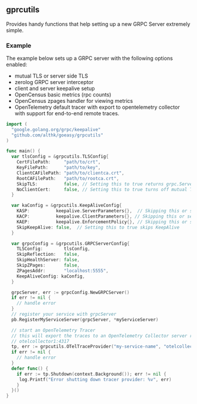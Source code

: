 #

## gprcutils

Provides handy functions that help setting up a new GRPC Server extremely simple.

### Example

The example below sets up a GRPC server with the following options enabled:

* mutual TLS or server side TLS
* zerolog GRPC server interceptor
* client and server keepalive setup
* OpenCensus basic metrics (rpc counts)
* OpenCensus zpages handler for viewing metrics
* OpenTelemetry default tracer with export to opentelemetry collector with support for end-to-end remote traces.

```go
import (
  "google.golang.org/grpc/keepalive"
  "github.com/althk/goeasy/grpcutils"
)

func main() {
  var tlsConfig = &grpcutils.TLSConfig{
    CertFilePath:     "path/to/crt",
    KeyFilePath:      "path/to/key",
    ClientCAFilePath: "path/to/clientca.crt",
    RootCAFilePath:   "path/to/rootca.crt",
    SkipTLS:          false, // Setting this to true returns grpc.Server with Insecure creds
    NoClientCert:     false, // Setting this to true turns off mutual TLS auth and does only server auth
  }

  var kaConfig = &grpcutils.KeepAliveConfig{
    KASP:          keepalive.ServerParameters{},  // Skipping this or sending the empty struct will initialize with default values
    KACP:          keepalive.ClientParameters{}, // Skipping this or sending the empty struct will initialize with default values
    KAEP:          keepalive.EnforcementPolicy{}, // Skipping this or sending the empty struct will initialize with default values
    SkipKeepAlive: false,  // Setting this to true skips KeepAlive
  }

  var grpcConfig = &grpcutils.GRPCServerConfig{
    TLSConfig:        tlsConfig,
    SkipReflection:   false,
    SkipHealthServer: false,
    SkipZPages:       false,
    ZPagesAddr:       "localhost:5555",
    KeepAliveConfig: kaConfig,
  }

  grpcServer, err := grpcConfig.NewGRPCServer()
  if err != nil {
    // handle error
  }
  // register your service with grpcServer
  pb.RegisterMyServiceServer(grpcServer, *myServiceServer)

  // start an OpenTelemetry Tracer
  // this will export the traces to an OpenTelemetry Collector server running at
  // otelcollector1:4317
  tp, err := grpcutils.OTelTraceProvider("my-service-name", "otelcollector1:4317")
  if err != nil {
    // handle error
  }
  defer func() {
    if err := tp.Shutdown(context.Background()); err != nil {
     log.Printf("Error shutting down tracer provider: %v", err)
    }
  }()
}
```
